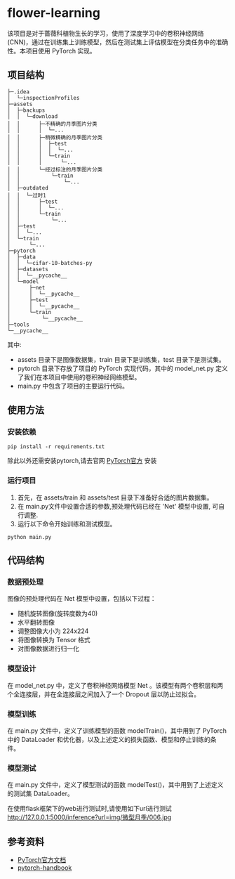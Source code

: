 # flower-learning

该项目是对于蔷薇科植物生长的学习，使用了深度学习中的卷积神经网络 (CNN)，通过在训练集上训练模型，然后在测试集上评估模型在分类任务中的准确性。本项目使用 PyTorch 实现。

## 项目结构

```
├─.idea
│  └─inspectionProfiles
├─assets
│  ├─backups
│  │  └─download
│  │      ├─不精确的月季图片分类
│  │      │  └─...
│  │      ├─稍微精确的月季图片分类
│  │      │  ├─test
│  │      │  │  └─...
│  │      │  └─train
│  │      │      └─...
│  │      └─经过标注的月季图片分类
│  │          └─train
│  │              └─...
│  ├─outdated
│  │  └─过时1
│  │      ├─test
│  │      │  └─...
│  │      └─train
│  │          └─...
│  ├─test
│  │  └─...
│  └─train
│      └─...
├─pytorch
│  ├─data
│  │  └─cifar-10-batches-py
│  ├─datasets
│  │  └─__pycache__
│  └─model
│      ├─net
│      │  └─__pycache__
│      ├─test
│      │  └─__pycache__
│      └─train
│          └─__pycache__
├─tools
└─__pycache__

```

其中:

- assets 目录下是图像数据集，train 目录下是训练集，test 目录下是测试集。
- pytorch 目录下存放了项目的 PyTorch 实现代码，其中的 model_net.py 定义了我们在本项目中使用的卷积神经网络模型。
- main.py 中包含了项目的主要运行代码。

## 使用方法

### 安装依赖
```shell
pip install -r requirements.txt
```
除此以外还需安装pytorch,请去官网 [PyTorch官方](https://pytorch.org/get-started/locally/) 安装

### 运行项目

1. 首先，在 assets/train 和 assets/test 目录下准备好合适的图片数据集。
2. 在 main.py文件中设置合适的参数,预处理代码已经在 'Net' 模型中设置, 可自行调整.
3. 运行以下命令开始训练和测试模型。

```shell
python main.py
```

## 代码结构

### 数据预处理

图像的预处理代码在 Net 模型中设置，包括以下过程：

- 随机旋转图像(旋转度数为40)
- 水平翻转图像
- 调整图像大小为 224x224
- 将图像转换为 Tensor 格式
- 对图像数据进行归一化

### 模型设计

在 model_net.py 中，定义了卷积神经网络模型 Net 。该模型有两个卷积层和两个全连接层，并在全连接层之间加入了一个 Dropout 层以防止过拟合。

### 模型训练

在 main.py 文件中，定义了训练模型的函数 modelTrain()，其中用到了 PyTorch 中的 DataLoader 和优化器，以及上述定义的损失函数、模型和停止训练的条件。

### 模型测试

在 main.py 文件中，定义了模型测试的函数 modelTest()，其中用到了上述定义的测试集 DataLoader。

在使用flask框架下的web进行测试时,请使用如下url进行测试
http://127.0.0.1:5000/inference?url=img/微型月季/006.jpg
## 参考资料

- [PyTorch官方文档](https://pytorch.org/docs/stable/index.html)
- [pytorch-handbook](https://github.com/zergtant/pytorch-handbook)